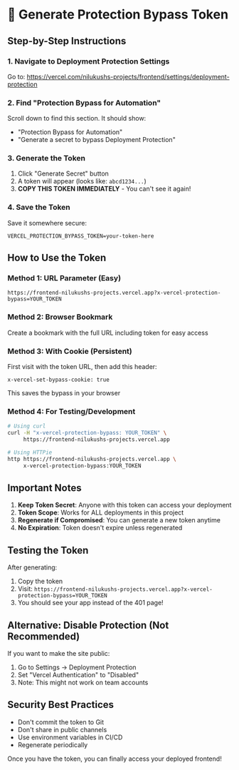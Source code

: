 # 🔐 Generate Protection Bypass Token

## Step-by-Step Instructions

### 1. Navigate to Deployment Protection Settings
Go to: https://vercel.com/nilukushs-projects/frontend/settings/deployment-protection

### 2. Find "Protection Bypass for Automation"
Scroll down to find this section. It should show:
- "Protection Bypass for Automation"
- "Generate a secret to bypass Deployment Protection"

### 3. Generate the Token
1. Click "Generate Secret" button
2. A token will appear (looks like: `abcd1234...`)
3. **COPY THIS TOKEN IMMEDIATELY** - You can't see it again!

### 4. Save the Token
Save it somewhere secure:
```
VERCEL_PROTECTION_BYPASS_TOKEN=your-token-here
```

## How to Use the Token

### Method 1: URL Parameter (Easy)
```
https://frontend-nilukushs-projects.vercel.app?x-vercel-protection-bypass=YOUR_TOKEN
```

### Method 2: Browser Bookmark
Create a bookmark with the full URL including token for easy access

### Method 3: With Cookie (Persistent)
First visit with the token URL, then add this header:
```
x-vercel-set-bypass-cookie: true
```
This saves the bypass in your browser

### Method 4: For Testing/Development
```bash
# Using curl
curl -H "x-vercel-protection-bypass: YOUR_TOKEN" \
     https://frontend-nilukushs-projects.vercel.app

# Using HTTPie
http https://frontend-nilukushs-projects.vercel.app \
     x-vercel-protection-bypass:YOUR_TOKEN
```

## Important Notes

1. **Keep Token Secret**: Anyone with this token can access your deployment
2. **Token Scope**: Works for ALL deployments in this project
3. **Regenerate if Compromised**: You can generate a new token anytime
4. **No Expiration**: Token doesn't expire unless regenerated

## Testing the Token

After generating:
1. Copy the token
2. Visit: `https://frontend-nilukushs-projects.vercel.app?x-vercel-protection-bypass=YOUR_TOKEN`
3. You should see your app instead of the 401 page!

## Alternative: Disable Protection (Not Recommended)

If you want to make the site public:
1. Go to Settings → Deployment Protection
2. Set "Vercel Authentication" to "Disabled"
3. Note: This might not work on team accounts

## Security Best Practices

- Don't commit the token to Git
- Don't share in public channels
- Use environment variables in CI/CD
- Regenerate periodically

Once you have the token, you can finally access your deployed frontend!